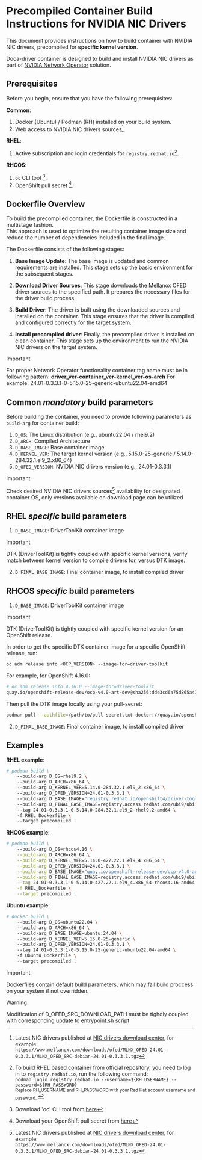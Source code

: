 # Precompiled Container Build Instructions for NVIDIA NIC Drivers

This document provides instructions on how to build container with NVIDIA NIC drivers, precompiled for **specific kernel version**.

Doca-driver container is designed to build and install NVIDIA NIC drivers as part of [NVIDIA Network Operator](https://github.com/Mellanox/network-operator?tab=readme-ov-file#nvidia-network-operator) solution.


## Prerequisites

Before you begin, ensure that you have the following prerequisites:

**Common**:
1. Docker (Ubuntu) / Podman (RH) installed on your build system.
2. Web access to NVIDIA NIC drivers sources[^1].


**RHEL**:
1. Active subscription and login credentials for `registry.redhat.io`[^2].

**RHCOS**:
1. `oc` CLI tool [^3].
2. OpenShift pull secret [^4].

## Dockerfile Overview

To build the precompiled container, the Dockerfile is constructed in a multistage fashion.  
This approach is used to optimize the resulting container image size and reduce the number of dependencies included in the final image.  

The Dockerfile consists of the following stages:

1. **Base Image Update**: The base image is updated and common requirements are installed. This stage sets up the basic environment for the subsequent stages.

2. **Download Driver Sources**: This stage downloads the Mellanox OFED driver sources to the specified path. It prepares the necessary files for the driver build process.

3. **Build Driver**: The driver is built using the downloaded sources and installed on the container. This stage ensures that the driver is compiled and configured correctly for the target system.

4. **Install precompiled driver**: Finally, the precompiled driver is installed on clean container. This stage sets up the environment to run the NVIDIA NIC drivers on the target system.

>[!IMPORTANT]
>For proper Network Operator functionality container tag name must be in following pattern:
>**driver_ver-container_ver-kernel_ver-os-arch**
>For example: 24.01-0.3.3.1-0-5.15.0-25-generic-ubuntu22.04-amd64

## Common _mandatory_ build parameters
Before building the container, you need to provide following parameters as `build-arg` for container build:
1. `D_OS`: The Linux distribution (e.g., ubuntu22.04 / rhel9.2)
2. `D_ARCH`: Compiled Architecture
3. `D_BASE_IMAGE`: Base container image
4. `D_KERNEL_VER`: The target kernel version (e.g., 5.15.0-25-generic / 5.14.0-284.32.1.el9_2.x86_64)
5. `D_OFED_VERSION`: NVIDIA NIC drivers version (e.g., 24.01-0.3.3.1)
>[!IMPORTANT]
>Check desired NVIDIA NIC drivers sources[^1] availability for designated container OS, only versions available on download page can be utilized  

## RHEL _specific_ build parameters
1. `D_BASE_IMAGE`: DriverToolKit container image
>[!IMPORTANT]
>DTK (DriverToolKit) is tightly coupled with specific kernel versions, verify match between kernel version to compile drivers for, versus DTK image.

2. `D_FINAL_BASE_IMAGE`: Final container image, to install compiled driver

## RHCOS _specific_ build parameters
1. `D_BASE_IMAGE`: DriverToolKit container image
>[!IMPORTANT]
>DTK (DriverToolKit) is tightly coupled with specific kernel version for an OpenShift release.

In order to get the specific DTK container image for a specific OpenShift release, run:
```bash
oc adm release info <OCP_VERSION> --image-for=driver-toolkit
```

For example, for OpenShift 4.16.0:
```bash
# oc adm release info 4.16.0 --image-for=driver-toolkit
quay.io/openshift-release-dev/ocp-v4.0-art-dev@sha256:dde3cd6a75d865a476aa7e1cab6fa8d97742401e87e0d514f3042c3a881e301f
```

Then pull the DTK image locally using your pull-secret:
```bash
podman pull --authfile=/path/to/pull-secret.txt docker://quay.io/openshift-release-dev/ocp-v4.0-art-dev@sha256:dde3cd6a75d865a476aa7e1cab6fa8d97742401e87e0d514f3042c3a881e301f
```

2. `D_FINAL_BASE_IMAGE`: Final container image, to install compiled driver

## Examples

**RHEL example**:
```bash
# podman build \  
    --build-arg D_OS=rhel9.2 \  
    --build-arg D_ARCH=x86_64 \  
    --build-arg D_KERNEL_VER=5.14.0-284.32.1.el9_2.x86_64 \  
    --build-arg D_OFED_VERSION=24.01-0.3.3.1 \  
    --build-arg D_BASE_IMAGE="registry.redhat.io/openshift4/driver-toolkit-rhel9:v4.13.0-202309112001.p0.gd719bdc.assembly.stream" \  
    --build-arg D_FINAL_BASE_IMAGE=registry.access.redhat.com/ubi9/ubi:latest \  
    --tag 24.01-0.3.3.1-0-5.14.0-284.32.1.el9_2-rhel9.2-amd64 \  
    -f RHEL_Dockerfile \  
    --target precompiled .
```

**RHCOS example**:
```bash
# podman build \
    --build-arg D_OS=rhcos4.16 \
    --build-arg D_ARCH=x86_64 \
    --build-arg D_KERNEL_VER=5.14.0-427.22.1.el9_4.x86_64 \
    --build-arg D_OFED_VERSION=24.01-0.3.3.1 \
    --build-arg D_BASE_IMAGE="quay.io/openshift-release-dev/ocp-v4.0-art-dev@sha256:dde3cd6a75d865a476aa7e1cab6fa8d97742401e87e0d514f3042c3a881e301f" \
    --build-arg D_FINAL_BASE_IMAGE=registry.access.redhat.com/ubi9/ubi:9.4 \
    --tag 24.01-0.3.3.1-0-5.14.0-427.22.1.el9_4.x86_64-rhcos4.16-amd64 \
    -f RHEL_Dockerfile \
    --target precompiled .
```

**Ubuntu example**:
```bash
# docker build \  
    --build-arg D_OS=ubuntu22.04 \  
    --build-arg D_ARCH=x86_64 \  
    --build-arg D_BASE_IMAGE=ubuntu:24.04 \  
    --build-arg D_KERNEL_VER=5.15.0-25-generic \  
    --build-arg D_OFED_VERSION=24.01-0.3.3.1 \  
    --tag 24.01-0.3.3.1-0-5.15.0-25-generic-ubuntu22.04-amd64 \  
    -f Ubuntu_Dockerfile \  
    --target precompiled .
```

>[!IMPORTANT]
>Dockerfiles contain default build parameters, which may fail build proccess on your system if not overridden.

>[!WARNING]
>Modification of D_OFED_SRC_DOWNLOAD_PATH must be tighdly coupled with corresponding update to entrypoint.sh script


[^1]: Latest NIC drivers published at [NIC drivers download center](https://network.nvidia.com/products/infiniband-drivers/linux/mlnx_ofed/), for example:  
  `https://www.mellanox.com/downloads/ofed/MLNX_OFED-24.01-0.3.3.1/MLNX_OFED_SRC-debian-24.01-0.3.3.1.tgz`

[^2]: To build RHEL based container from official repository, you need to log in to `registry.redhat.io`, run the following command:  
`podman login registry.redhat.io --username=${RH_USERNAME} --password=${RH_PASSWORD}`  
<sub> Replace RH_USERNAME and RH_PASSWORD with your Red Hat account username and password. </sub>

[^3]: Download 'oc' CLI tool from [here](https://docs.openshift.com/container-platform/latest/cli_reference/openshift_cli/getting-started-cli.html)

[^4]: Download your OpenShift pull secret from [here](https://console.redhat.com/openshift/install/pull-secret)